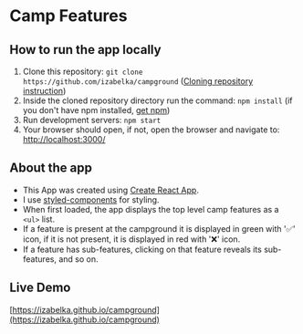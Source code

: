 # Camp Features


## How to run the app locally
1. Clone this repository: `git clone https://github.com/izabelka/campground` ([Cloning repository instruction](https://help.github.com/articles/cloning-a-repository/))
2. Inside the cloned repository directory run the command:
`npm install`
(if you don't have npm installed, [get npm](https://www.npmjs.com/get-npm))
3. Run development servers:
`npm start`
4. Your browser should open, if not, open the browser and navigate to: [http://localhost:3000/](http://localhost:3000/)

## About the app
- This App was created using [Create React App](https://github.com/facebookincubator/create-react-app).
- I use [styled-components](https://www.styled-components.com/) for styling.
- When first loaded, the app displays the top level camp features
as a `<ul>` list.
- If a feature is present at the campground it is displayed in green with '✅' icon,
if it is not present, it is displayed in red with '❌' icon.
- If a feature has sub-features, clicking on that feature reveals its sub-features, and so on.

## Live Demo
[https://izabelka.github.io/campground](https://izabelka.github.io/campground)
